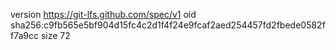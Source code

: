 version https://git-lfs.github.com/spec/v1
oid sha256:c9fb565e5bf904d15fc4c2d1f4f24e9fcaf2aed254457fd2fbede0582ff7a9cc
size 72
